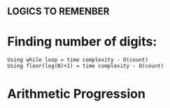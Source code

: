 ## LOGICS TO REMENBER
# Finding number of digits:
    Using while loop = time complexity - O(count)
    Using floor(log(N)+1) = time complexity - O(count)
# Arithmetic Progression
   
